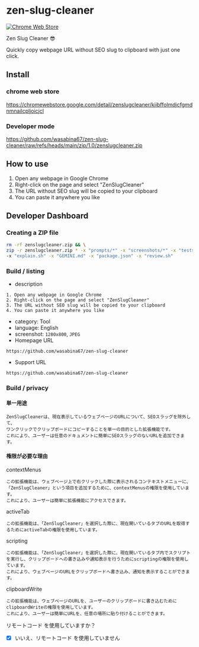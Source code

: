 # zen-slug-cleaner

[![Chrome Web Store](https://img.shields.io/chrome-web-store/v/kiibffolmdjcfgmdnmnailcpljoicjcl?logo=google-chrome&logoColor=white&label=Chrome%20Web%20Store&labelColor=4285F4&color=4285F4)](https://chromewebstore.google.com/detail/zenslugcleaner/kiibffolmdjcfgmdnmnailcpljoicjcl)

Zen Slug Cleaner 😎

Quickly copy webpage URL without SEO slug to clipboard with just one click.

## Install

### chrome web store

https://chromewebstore.google.com/detail/zenslugcleaner/kiibffolmdjcfgmdnmnailcpljoicjcl

### Developer mode

https://github.com/wasabina67/zen-slug-cleaner/raw/refs/heads/main/zip/1.0/zenslugcleaner.zip

## How to use

1. Open any webpage in Google Chrome
2. Right-click on the page and select "ZenSlugCleaner"
3. The URL without SEO slug will be copied to your clipboard
4. You can paste it anywhere you like

## Developer Dashboard

### Creating a ZIP file

```bash
rm -rf zenslugcleaner.zip && \
zip -r zenslugcleaner.zip * -x "prompts/*" -x "screenshots/*" -x "tests/*" -x "zip/*" \
-x "explain.sh" -x "GEMINI.md" -x "package.json" -x "review.sh"
```

### Build / listing

- description

```
1. Open any webpage in Google Chrome
2. Right-click on the page and select "ZenSlugCleaner"
3. The URL without SEO slug will be copied to your clipboard
4. You can paste it anywhere you like
```

- category: Tool
- language: English
- screenshot: `1280x800`, `JPEG`
- Homepage URL

```
https://github.com/wasabina67/zen-slug-cleaner
```

- Support URL

```
https://github.com/wasabina67/zen-slug-cleaner
```

### Build / privacy

#### 単一用途

```
ZenSlugCleanerは、現在表示しているウェブページのURLについて、SEOスラッグを除外して、
ワンクリックでクリップボードにコピーすることを単一の目的とした拡張機能です。
これにより、ユーザーは任意のドキュメントに簡単にSEOスラッグのないURLを追加できます。
```

#### 権限が必要な理由

contextMenus

```
この拡張機能は、ウェブページ上で右クリックした際に表示されるコンテキストメニューに、
「ZenSlugCleaner」という項目を追加するために、contextMenusの権限を使用しています。
これにより、ユーザーは簡単に拡張機能にアクセスできます。
```

activeTab

```
この拡張機能は、「ZenSlugCleaner」を選択した際に、現在開いているタブのURLを取得するためにactiveTabの権限を使用しています。

```

scripting

```
この拡張機能は、「ZenSlugCleaner」を選択した際に、現在開いているタブ内でスクリプトを実行し、クリップボードへの書き込みや通知表示を行うためにscriptingの権限を使用しています。
これにより、ウェブページのURLをクリップボードへ書き込み、通知を表示することができます。
```

clipboardWrite

```
この拡張機能は、ウェブページのURLを、ユーザーのクリップボードに書き込むためにclipboardWriteの権限を使用しています。
これにより、ユーザーは簡単にURLを、任意の場所に貼り付けることができます。
```

リモートコード を使用していますか？

- [x] いいえ、リモートコード を使用していません
